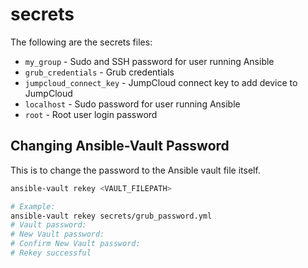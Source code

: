 # secrets

The following are the secrets files:

- `my_group` - Sudo and SSH password for user running Ansible
- `grub_credentials` - Grub credentials
- `jumpcloud_connect_key` - JumpCloud connect key to add device to JumpCloud
- `localhost` - Sudo password for user running Ansible
- `root` - Root user login password

## Changing Ansible-Vault Password

This is to change the password to the Ansible vault file itself.

```bash
ansible-vault rekey <VAULT_FILEPATH>

# Example:
ansible-vault rekey secrets/grub_password.yml
# Vault password:
# New Vault password:
# Confirm New Vault password:
# Rekey successful
```
